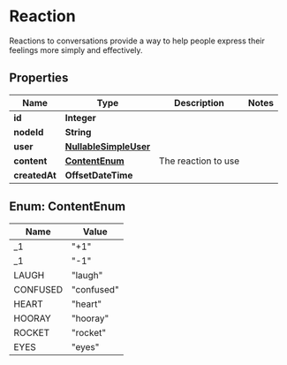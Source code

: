 

# Reaction

Reactions to conversations provide a way to help people express their feelings more simply and effectively.

## Properties

| Name | Type | Description | Notes |
|------------ | ------------- | ------------- | -------------|
|**id** | **Integer** |  |  |
|**nodeId** | **String** |  |  |
|**user** | [**NullableSimpleUser**](NullableSimpleUser.md) |  |  |
|**content** | [**ContentEnum**](#ContentEnum) | The reaction to use |  |
|**createdAt** | **OffsetDateTime** |  |  |



## Enum: ContentEnum

| Name | Value |
|---- | -----|
| _1 | &quot;+1&quot; |
| _1 | &quot;-1&quot; |
| LAUGH | &quot;laugh&quot; |
| CONFUSED | &quot;confused&quot; |
| HEART | &quot;heart&quot; |
| HOORAY | &quot;hooray&quot; |
| ROCKET | &quot;rocket&quot; |
| EYES | &quot;eyes&quot; |



